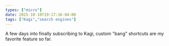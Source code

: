 ```yaml
---
types: ["micro"]
date: 2025-10-10T19:17:16-04:00
tags: ["Kagi","search engines"]
---
```

A few days into finally subscribing to Kagi, custom "bang" shortcuts are my favorite feature so far.